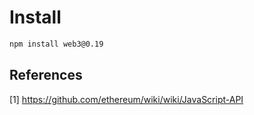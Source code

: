 # Install

```bash
npm install web3@0.19
```

## References
[1] https://github.com/ethereum/wiki/wiki/JavaScript-API   
